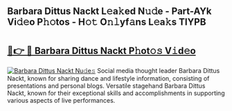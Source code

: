 ## Barbara Dittus Nackt L𝚎a𝚔ed N𝚞𝚍e - Part-AYk Vi𝚍𝚎o P𝚑𝚘tos - H𝚘𝚝 O𝚗𝚕yf𝚊ns L𝚎a𝚔s TIYPB

# <h2><a href="http://kf4hzjy.oniu.top/?m=Barbara+Dittus+Nackt">🔗👉 🔴 Barbara Dittus Nackt P𝚑ot𝚘𝚜 V𝚒d𝚎o</a></h2>

[![Barbara Dittus Nackt Nu𝚍e𝚜](https://i.imgur.com/0qMVB7G.gif)](http://kf4hzjy.oniu.top/?m=Barbara+Dittus+Nackt)
Social media thought leader Barbara Dittus Nackt, known for sharing dance and lifestyle information, consisting of presentations and personal blogs. Versatile stagehand Barbara Dittus Nackt, known for their exceptional skills and accomplishments in supporting various aspects of live performances.  
